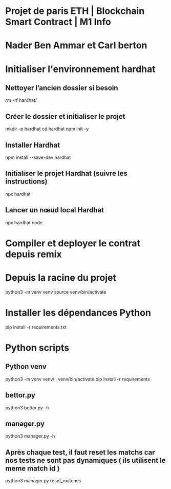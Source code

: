 # Projet de paris ETH | Blockchain Smart Contract | M1 Info 
# Nader Ben Ammar et Carl berton
# Initialiser l'environnement hardhat 

## Nettoyer l’ancien dossier si besoin
rm -rf hardhat/

## Créer le dossier et initialiser le projet
mkdir -p hardhat
cd hardhat
npm init -y

## Installer Hardhat
npm install --save-dev hardhat

## Initialiser le projet Hardhat (suivre les instructions)
npx hardhat

## Lancer un nœud local Hardhat
npx hardhat node



# Compiler et deployer le contrat depuis remix

# Depuis la racine du projet
python3 -m venv venv
source venv/bin/activate 

# Installer les dépendances Python
pip install -r requirements.txt

# Python scripts

## Python venv
python3 -m venv venv/
. venv/bin/activate
pip install -r requirements

## bettor.py
python3 bettor.py -h 

## manager.py 
python3 manager.py -h 

## Après chaque test, il faut reset les matchs car nos tests ne sont pas dynamiques ( ils utilisent le meme match id )
python3 manager.py reset_matches 